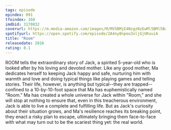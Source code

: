 ```yaml
---
tags: episode
epindex: 091
tfoindex: 160
imdbid: 3170832
coverurl: https://m.media-amazon.com/images/M/MV5BMjE4NzgzNzEwMl5BMl5BanBnXkFtZTgwMTMzMDE0NjE@._V1_SY300_CR0,0,202,300_.jpg
spotifyurl: https://open.spotify.com/episode/2A4ny0npeo3xljGjUKuuiA
title: "Room"
releasedate: 2016
rating: 8.1
---
```


ROOM tells the extraordinary story of Jack, a spirited 5-year-old who is looked after by his loving and devoted mother. Like any good mother, Ma dedicates herself to keeping Jack happy and safe, nurturing him with warmth and love and doing typical things like playing games and telling stories. Their life, however, is anything but typical--they are trapped--confined to a 10-by-10-foot space that Ma has euphemistically named "Room." Ma has created a whole universe for Jack within "Room," and she will stop at nothing to ensure that, even in this treacherous environment, Jack is able to live a complete and fulfilling life. But as Jack's curiosity about their situation grows, and Ma's resilience reaches its breaking point, they enact a risky plan to escape, ultimately bringing them face-to-face with what may turn out to be the scariest thing yet: the real world.